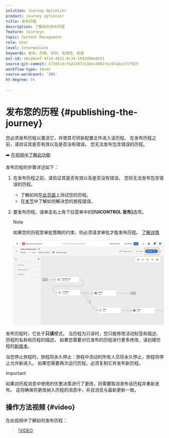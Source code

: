 ```yaml
---
solution: Journey Optimizer
product: journey optimizer
title: 发布历程
description: 了解如何发布历程
feature: Journeys
topic: Content Management
role: User
level: Intermediate
keywords: 发布，历程，实时，有效性，检查
exl-id: e0ca8aef-4f1d-4631-8c34-1692d96e8b51
source-git-commit: 47185cdcfb243d7cb3becd861fec87abcef1f929
workflow-type: tm+mt
source-wordcount: '305'
ht-degree: 5%

---
```


# 发布您的历程 {#publishing-the-journey}

您必须发布历程以激活它，并使其可供新配置文件进入该历程。 在发布历程之前，请验证其是否有效以及是否没有错误。 您无法发布包含错误的历程。

➡️ [在视频中了解此功能](#video)

发布历程的步骤详述如下：

1. 在发布历程之前，请验证其是否有效以及是否没有错误。 您将无法发布包含错误的历程。

   * 了解如何在[此页面](testing-the-journey.md)上测试您的历程。
   * 在[本节](../building-journeys/troubleshooting.md#checking-for-errors-before-testing)中了解如何解决您的旅程错误。

1. 要发布历程，请单击右上角下拉菜单中的&#x200B;**[!UICONTROL 发布]**&#x200B;选项。

   >[!NOTE]
   >
   > 如果您的历程受审批策略的约束，则必须请求审批才能发布历程。 [了解详情](../test-approve/gs-approval.md)


   ![](assets/journeyuc1_18.png)

发布历程时，它处于&#x200B;**只读**&#x200B;模式。 当历程为只读时，您只能修改活动标签和描述、历程的名称和历程的描述。 如果您需要对已发布的历程进行更多修改，请创建历程的[新版本](journey-ui.md#journey-versions)。

当您停止旅程时，旅程将永久停止：旅程中流动的所有人员将永久停止，旅程将停止允许新进入。 如果您需要再次运行历程，必须复制它并发布新历程。


>[!IMPORTANT]
>
>如果对历程消息中使用的优惠决策进行了更改，则需要取消发布该历程并重新发布。  这将确保将更改纳入历程的消息中，并且消息与最新更新一致。

## 操作方法视频 {#video}

在此视频中了解如何发布历程：

>[!VIDEO](https://video.tv.adobe.com/v/3424998?quality=12)